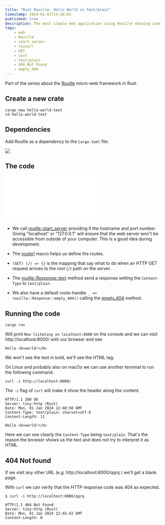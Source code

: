 ```yaml
---
title: "Rust Rouille: Hello World in text/plain"
timestamp: 2024-01-01T14:30:02
published: true
description: The most simple web application using Rouille showing some plain text message but also returning 404 Not Found when necessary.
tags:
    - web
    - Rouille
    - start_server
    - router!
    - GET
    - text
    - text/plain
    - 404 Not Found
    - empty_404
---
```


Part of the series about the [Rouille](/rouille) micro-web framework in Rust.


## Create a new crate

```
cargo new hello-world-text
cd hello-world-text
```

## Dependencies

Add Rouille as a dependency to the `Cargo.toml` file:

![](examples/rouille/hello-world-text/Cargo.toml)

## The code

![](examples/rouille/hello-world-text/src/main.rs)


* We call [rouille::start_server](https://docs.rs/rouille/latest/rouille/fn.start_server.html) providing it the hostname and port number. Giving "localhost" or "127.0.0.1" will ensure that the web server won't be accessible from outside of your computer. This is a good idea during development.

* The [router!](https://docs.rs/rouille/latest/rouille/macro.router.html) macro helps us define the routes.

* `(GET) (/) => {}`  is the mapping that say what to do when an HTTP GET request arrives to the root (`/`) path on the server.

* The [rouille::Response::text](https://docs.rs/rouille/latest/rouille/struct.Response.html#method.text) method send a response setting the `Content-Type` to `text/plain`.

* We also have a default route-handle: `_ => rouille::Response::empty_404()`  calling the [empty_404](https://docs.rs/rouille/latest/rouille/struct.Response.html#method.empty_404) method.

## Running the code

```
cargo run
```

Will print `Now listening on localhost:8000` on the console and we can visit http://localhost:8000/ with our browser and see

`Hello <b>world!</b>`

We won't see the text in bold, we'll see the HTML tag.


On Linux and probably also on macOs we can use another terminal to run the following command.


```
curl -i http://localhost:8000/
```

The `-i` flag of `curl` will make it show the header along the content.

```
HTTP/1.1 200 OK
Server: tiny-http (Rust)
Date: Mon, 01 Jan 2024 12:40:58 GMT
Content-Type: text/plain; charset=utf-8
Content-Length: 11

Hello <b>world!</b>
```

Here we can see clearly the `Content-Type` being `text/plain`. That's the reason the browser shows us the text and does not try to interpret it as HTML.

## 404 Not found

If we visit any other URL (e.g. http://localhost:8000/qqrq ) we'll get a blank page.

With `curl` we can verify that the HTTP response code was 404 as expected.

```
$ curl -i http://localhost:8000/qqrq
```

```
HTTP/1.1 404 Not Found
Server: tiny-http (Rust)
Date: Mon, 01 Jan 2024 12:45:42 GMT
Content-Length: 0
```


